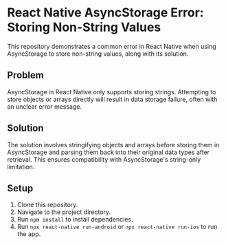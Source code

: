 # React Native AsyncStorage Error: Storing Non-String Values

This repository demonstrates a common error in React Native when using AsyncStorage to store non-string values, along with its solution.

## Problem

AsyncStorage in React Native only supports storing strings.  Attempting to store objects or arrays directly will result in data storage failure, often with an unclear error message.

## Solution

The solution involves stringifying objects and arrays before storing them in AsyncStorage and parsing them back into their original data types after retrieval.  This ensures compatibility with AsyncStorage's string-only limitation.

## Setup

1. Clone this repository.
2. Navigate to the project directory.
3. Run `npm install` to install dependencies.
4. Run `npx react-native run-android` or `npx react-native run-ios` to run the app.